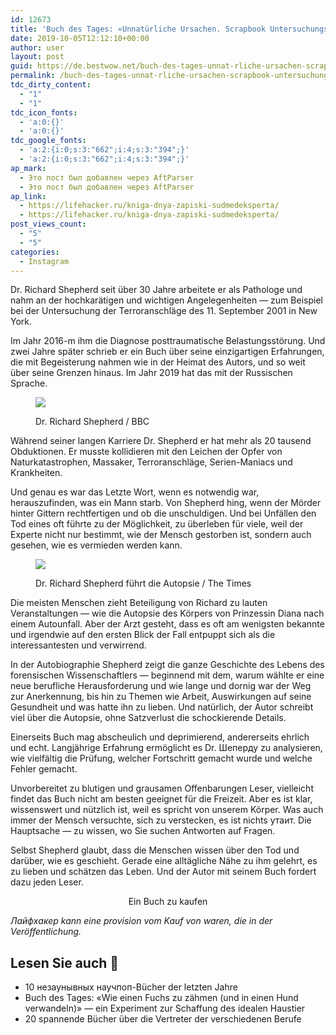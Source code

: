 ```yaml
---
id: 12673
title: 'Buch des Tages: «Unnatürliche Ursachen. Scrapbook Untersuchungsrichter» — was verbirgt sich den Körper'
date: 2019-10-05T12:12:10+00:00
author: user
layout: post
guid: https://de.bestwow.net/buch-des-tages-unnat-rliche-ursachen-scrapbook-untersuchungsrichter-was-verbirgt-sich-den-k-rper/
permalink: /buch-des-tages-unnat-rliche-ursachen-scrapbook-untersuchungsrichter-was-verbirgt-sich-den-k-rper/
tdc_dirty_content:
  - "1"
  - "1"
tdc_icon_fonts:
  - 'a:0:{}'
  - 'a:0:{}'
tdc_google_fonts:
  - 'a:2:{i:0;s:3:"662";i:4;s:3:"394";}'
  - 'a:2:{i:0;s:3:"662";i:4;s:3:"394";}'
ap_mark:
  - Это пост был добавлен через AftParser
  - Это пост был добавлен через AftParser
ap_link:
  - https://lifehacker.ru/kniga-dnya-zapiski-sudmedeksperta/
  - https://lifehacker.ru/kniga-dnya-zapiski-sudmedeksperta/
post_views_count:
  - "5"
  - "5"
categories:
  - Instagram
---
```

Dr. Richard Shepherd seit über 30 Jahre arbeitete er als Pathologe und nahm an der hochkarätigen und wichtigen Angelegenheiten — zum Beispiel bei der Untersuchung der Terroranschläge des 11. September 2001 in New York.

Im Jahr 2016-m ihm die Diagnose posttraumatische Belastungsstörung. Und zwei Jahre später schrieb er ein Buch über seine einzigartigen Erfahrungen, die mit Begeisterung nahmen wie in der Heimat des Autors, und so weit über seine Grenzen hinaus. Im Jahr 2019 hat das mit der Russischen Sprache.<figure>

![](https://de.bestwow.net/wp-content/uploads/2019/10/kniga-dnya-neestestvennye-prichiny-zapiski-sudmedeksperta-chto-skryvaet-telo-1.jpg) <figcaption>Dr. Richard Shepherd / BBC</figcaption></figure> 

Während seiner langen Karriere Dr. Shepherd er hat mehr als 20 tausend Obduktionen. Er musste kollidieren mit den Leichen der Opfer von Naturkatastrophen, Massaker, Terroranschläge, Serien-Maniacs und Krankheiten.

Und genau es war das Letzte Wort, wenn es notwendig war, herauszufinden, was ein Mann starb. Von Shepherd hing, wenn der Mörder hinter Gittern rechtfertigen und ob die unschuldigen. Und bei Unfällen den Tod eines oft führte zu der Möglichkeit, zu überleben für viele, weil der Experte nicht nur bestimmt, wie der Mensch gestorben ist, sondern auch gesehen, wie es vermieden werden kann.<figure>

![](https://de.bestwow.net/wp-content/uploads/2019/10/kniga-dnya-neestestvennye-prichiny-zapiski-sudmedeksperta-chto-skryvaet-telo-2.jpg) <figcaption>Dr. Richard Shepherd führt die Autopsie / The Times</figcaption></figure> 

Die meisten Menschen zieht Beteiligung von Richard zu lauten Veranstaltungen — wie die Autopsie des Körpers von Prinzessin Diana nach einem Autounfall. Aber der Arzt gesteht, dass es oft am wenigsten bekannte und irgendwie auf den ersten Blick der Fall entpuppt sich als die interessantesten und verwirrend.

In der Autobiographie Shepherd zeigt die ganze Geschichte des Lebens des forensischen Wissenschaftlers — beginnend mit dem, warum wählte er eine neue berufliche Herausforderung und wie lange und dornig war der Weg zur Anerkennung, bis hin zu Themen wie Arbeit, Auswirkungen auf seine Gesundheit und was hatte ihn zu lieben. Und natürlich, der Autor schreibt viel über die Autopsie, ohne Satzverlust die schockierende Details.

Einerseits Buch mag abscheulich und deprimierend, andererseits ehrlich und echt. Langjährige Erfahrung ermöglicht es Dr. Шеперду zu analysieren, wie vielfältig die Prüfung, welcher Fortschritt gemacht wurde und welche Fehler gemacht.

Unvorbereitet zu blutigen und grausamen Offenbarungen Leser, vielleicht findet das Buch nicht am besten geeignet für die Freizeit. Aber es ist klar, wissenswert und nützlich ist, weil es spricht von unserem Körper. Was auch immer der Mensch versuchte, sich zu verstecken, es ist nichts утаит. Die Hauptsache — zu wissen, wo Sie suchen Antworten auf Fragen.

Selbst Shepherd glaubt, dass die Menschen wissen über den Tod und darüber, wie es geschieht. Gerade eine alltägliche Nähe zu ihm gelehrt, es zu lieben und schätzen das Leben. Und der Autor mit seinem Buch fordert dazu jeden Leser.

<p style="text-align: center">
  <span>Ein Buch zu kaufen</span>
</p>

_Лайфхакер kann eine provision vom Kauf von waren, die in der Veröffentlichung._

<div>
  <h2 class="read-also__title">
    <span>Lesen Sie auch</span> <span>🧐 </span>
  </h2>
  
  <ul class="read-also__list">
    <li>
      10 незаунывных научпоп-Bücher der letzten Jahre
    </li>
    <li>
      Buch des Tages: «Wie einen Fuchs zu zähmen (und in einen Hund verwandeln)» — ein Experiment zur Schaffung des idealen Haustier
    </li>
    <li>
      20 spannende Bücher über die Vertreter der verschiedenen Berufe
    </li>
  </ul>
</div>
